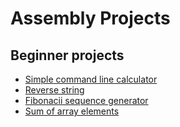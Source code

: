 # Assembly Projects

## Beginner projects
- [Simple command line calculator](./simple_calculator.asm)
- [Reverse string](./reverse_string.asm)
- [Fibonacii sequence generator](./fibonacii_sequence_generator.asm)
- [Sum of array elements](./sum_of_array_elements.asm)

